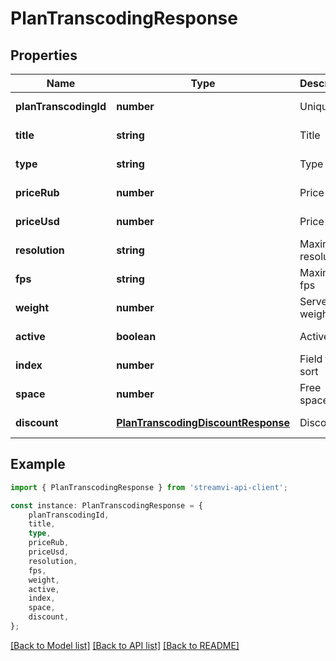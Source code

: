# PlanTranscodingResponse


## Properties

Name | Type | Description | Notes
------------ | ------------- | ------------- | -------------
**planTranscodingId** | **number** | Unique id | [default to undefined]
**title** | **string** | Title | [default to undefined]
**type** | **string** | Type | [default to undefined]
**priceRub** | **number** | Price (RUB) | [default to undefined]
**priceUsd** | **number** | Price (USD) | [default to undefined]
**resolution** | **string** | Maximum resolution | [default to undefined]
**fps** | **string** | Maximum fps | [default to undefined]
**weight** | **number** | Server load weight | [default to undefined]
**active** | **boolean** | Active | [default to undefined]
**index** | **number** | Field for sort | [default to undefined]
**space** | **number** | Free spaces slot | [default to undefined]
**discount** | [**PlanTranscodingDiscountResponse**](PlanTranscodingDiscountResponse.md) | Discount | [default to undefined]

## Example

```typescript
import { PlanTranscodingResponse } from 'streamvi-api-client';

const instance: PlanTranscodingResponse = {
    planTranscodingId,
    title,
    type,
    priceRub,
    priceUsd,
    resolution,
    fps,
    weight,
    active,
    index,
    space,
    discount,
};
```

[[Back to Model list]](../README.md#documentation-for-models) [[Back to API list]](../README.md#documentation-for-api-endpoints) [[Back to README]](../README.md)
